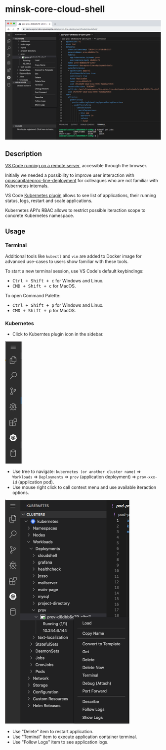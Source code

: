 # minsk-core-cloud-shell

![demo.png](./docs/demo.png)

## Description

 [VS Code running on a remote server](https://github.com/cdr/code-server), accessible through the browser.

Initially we needed a possibility to improve user interaction with  [opuscapita/eproc-line-deployment](https://github.com/opuscapita/eproc-line-deployment) for colleagues who are not familiar with Kubernetes internals.

VS Code [Kubernetes plugin](https://github.com/Azure/vscode-kubernetes-tools) allows to see list of applications, their running status, logs, restart and scale applications.

Kubernetes API's RBAC allows to restrict possible iteraction scope to concrete Kubernetes namespace.

## Usage

### Terminal

Additional tools like `kubectl` and `vim` are added to Docker image for advanced use-cases to users show familiar with these tools.

To start a new terminal session, use VS Code's default keybindings: 

- <kbd>Ctrl + Shift + c</kbd> for Windows and Linux.
- <kbd>CMD + Shift + c</kbd> for MacOS.

To open Command Palette:

- <kbd>Ctrl + Shift + p</kbd> for Windows and Linux.
- <kbd>CMD + Shift + p</kbd> for MacOS.

### Kubernetes

- Click to Kuberntes plugin icon in the sidebar.

![menu](./docs/menu.png)

- Use tree to navigate: `kubernetes (or another cluster name)` => `Workloads` => `Deployments` => `prov` (application deployment) => `prov-xxx-id` (application pod).
- Use mouse right click to call context menu and use available iteraction options.

![pod-context-menu](./docs/pod-context-menu.png)

- Use "Delete" item to restart application.
- Use "Teminal" item to execute application container terminal.
- Use "Follow Logs" item to see application logs.
